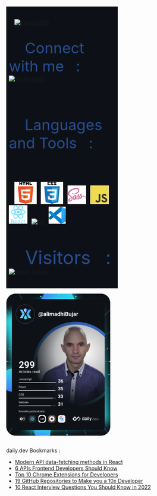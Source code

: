 <table align="left" style="width:  300px; background-color: #0d1117; border-color: #284d8f; "  >
	<tbody>
		<tr style="border-color: #284d8f; background-color: #0d1117; ">
			<td style="width: 100%; height: 50px;">&nbsp;
				<p>&nbsp;&nbsp;&nbsp;&nbsp;<a href="https://git.io/typing-svg"><img src="https://readme-typing-svg.herokuapp.com?size=24&amp;vCenter=true&amp;width=450&amp;height=30&amp;lines=Hello+there%2C+I'm+Bujar+Alimadhi+!;An+Frontend+Web+Developer+!;Welcome+to+my+GitHub+profile+!" alt="Typing SVG" /></a></p>
							</td>
						</tr>
						<tr style="height: 155px; border-color: #284d8f;">
							<td style="width:  100%;"><span style="font-size: 40px; color: #284d8f;">&nbsp;&nbsp;&nbsp;&nbsp;Connect with me &nbsp; :</span>&nbsp;&nbsp;&nbsp;&nbsp; <a href="https://www.linkedin.com/in/bujar-alimadhi/" target="_blank"><img title="Linkedin" src="https://upload.wikimedia.org/wikipedia/commons/c/ca/LinkedIn_logo_initials.png" alt="" width="40" align="center" /></a> &nbsp; <a title="My Portfolio" href="https://alimadhibujar.github.io/Portfolio/" target="_blank"><img src="https://www.freeiconspng.com/uploads/site-internet-icon-png-31.png" alt="My Portfolio" width="40" align="center" /></a> &nbsp; <a href="https://codepen.io/alimadhibujar" target="_blank"><img title="Codepen" src="https://icon-library.com/images/codepen-icon/codepen-icon-26.jpg" alt="" width="35" align="center" /></a></td>
						</tr>
						<tr style="height: 225px; border-color: #284d8f;">
							<td style="width:  100%;">&nbsp;
								<p style="font-size: 40px; color: #284d8f;">&nbsp;&nbsp;&nbsp;&nbsp;Languages and Tools &nbsp; :</p>
							</td>
						</tr>
						<tr style="height: 165px; border-color: #284d8f;">
							<td style="width:  100%;">
								<p>&nbsp;&nbsp;&nbsp;<a href="https://www.w3schools.com/html/" target="_blank"> <img src="https://raw.githubusercontent.com/devicons/devicon/master/icons/html5/html5-original-wordmark.svg" alt="html5" width="60" /> </a> &nbsp; <a href="https://www.w3schools.com/css/" target="_blank"> <img src="https://raw.githubusercontent.com/devicons/devicon/master/icons/css3/css3-original-wordmark.svg" alt="css3" width="60" /></a> &nbsp; <a href="https://sass-lang.com" target="_blank"> <img src="https://raw.githubusercontent.com/devicons/devicon/master/icons/sass/sass-original.svg" alt="sass" width="50" height="50" /> </a> &nbsp; <a href="https://developer.mozilla.org/en-US/docs/Web/JavaScript" target="_blank"> <img src="https://raw.githubusercontent.com/devicons/devicon/master/icons/javascript/javascript-original.svg" alt="javascript" width="50" height="50" /> </a> &nbsp; <a href="https://reactjs.org/" target="_blank"> <img src="https://raw.githubusercontent.com/devicons/devicon/master/icons/react/react-original-wordmark.svg" alt="react" width="50" height="50" /> </a> &nbsp; <a href="https://git-scm.com/docs/gittutorial" target="_blank"><img src="https://cdn.iconscout.com/icon/free/png-256/git-1-226092.png" alt="Git" width="70" height="50" /></a> &nbsp; <a href="https://code.visualstudio.com/" target="_blank"><img src="https://raw.githubusercontent.com/github/explore/80688e429a7d4ef2fca1e82350fe8e3517d3494d/topics/visual-studio-code/visual-studio-code.png" alt="Visual Studio Code" width="46px" /> </a></p>
	</td>
</tr>
<tr style="height: 145px; border-color: #284d8f;">
	<td style="width:  100%;">&nbsp;<span style="font-size: 50px; color: #284d8f;">&nbsp;&nbsp;&nbsp;Visitors &nbsp; :</span>&nbsp;&nbsp;&nbsp;<img  src="https://profile-counter.glitch.me/{alimadhibujar}/count.svg" alt="Visitor Count" /></td>
</tr>
	</tbody>
</table>
<a href="https://app.daily.dev/alimadhiBujar"><img align="center" src="https://raw.githubusercontent.com/alimadhibujar/alimadhibujar/main/devcard.svg" alt="Bujar Alimadhi's Dev Card" width="280" /></a>
<br/><br/>
<p align="left">daily.dev Bookmarks :<p/> 



<!-- daily.dev BOOKMARKS:START -->
- [Modern API data-fetching methods in React](https://app.daily.dev/posts/ldwmVZ9Me?utm_source=rss&utm_medium=bookmarks&utm_campaign=rdslac64jY47GWr1ifrFm)
- [6 APIs Frontend Developers Should Know](https://app.daily.dev/posts/f2mMNZtEV?utm_source=rss&utm_medium=bookmarks&utm_campaign=rdslac64jY47GWr1ifrFm)
- [Top 10 Chrome Extensions for Developers](https://app.daily.dev/posts/UpTr0ZKZ7?utm_source=rss&utm_medium=bookmarks&utm_campaign=rdslac64jY47GWr1ifrFm)
- [19 GitHub Repositories to Make you a 10x Developer](https://app.daily.dev/posts/U_30re3U2?utm_source=rss&utm_medium=bookmarks&utm_campaign=rdslac64jY47GWr1ifrFm)
- [10 React Interview Questions You Should Know in 2022](https://app.daily.dev/posts/9KPejEmT0?utm_source=rss&utm_medium=bookmarks&utm_campaign=rdslac64jY47GWr1ifrFm)
<!-- daily.dev BOOKMARKS:END -->

<!--
**alimadhibujar/alimadhibujar** is a ✨ _special_ ✨ repository because its `README.md` (this file) appears on your GitHub profile.

![Anurag's GitHub stats](https://github-readme-stats.vercel.app/api?username=alimadhibujar&show_icons=true&theme=gotham&count_private=true)


Here are some ideas to get you started:

- 🔭 I’m currently working on ...
- 🌱 I’m currently learning ...
- 👯 I’m looking to collaborate on ...
- 🤔 I’m looking for help with ...
- 💬 Ask me about ...
- 📫 How to reach me: ...
- 😄 Pronouns: ...
- ⚡ Fun fact: ...
 <div ><img src="https://github.com/alimadhibujar/Link-Academy-responsiv-/blob/master/img/bgvideo.gif?raw=true" align="left"/></div> -->

